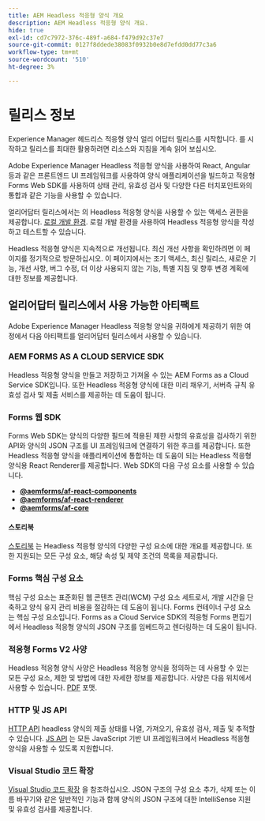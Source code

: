 ```yaml
---
title: AEM Headless 적응형 양식 개요
description: AEM Headless 적응형 양식 개요.
hide: true
exl-id: cd7c7972-376c-489f-a684-f479d92c37e7
source-git-commit: 0127f8ddede38083f0932b0e8d7efdd0dd77c3a6
workflow-type: tm+mt
source-wordcount: '510'
ht-degree: 3%

---
```



# 릴리스 정보

Experience Manager 헤드리스 적응형 양식 얼리 어답터 릴리스를 시작합니다. 를 시작하고 릴리스를 최대한 활용하려면 리소스와 지침을 계속 읽어 보십시오.

Adobe Experience Manager Headless 적응형 양식을 사용하여 React, Angular 등과 같은 프론트엔드 UI 프레임워크를 사용하여 양식 애플리케이션을 빌드하고 적응형 Forms Web SDK를 사용하여 상태 관리, 유효성 검사 및 다양한 다른 터치포인트와의 통합과 같은 기능을 사용할 수 있습니다.

얼리어답터 릴리스에서는 의 Headless 적응형 양식을 사용할 수 있는 액세스 권한을 제공합니다. [로컬 개발 환경](setup-development-environment.md). 로컬 개발 환경을 사용하여 Headless 적응형 양식을 작성하고 테스트할 수 있습니다.

Headless 적응형 양식은 지속적으로 개선됩니다. 최신 개선 사항을 확인하려면 이 페이지를 정기적으로 방문하십시오. 이 페이지에서는 조기 액세스, 최신 릴리스, 새로운 기능, 개선 사항, 버그 수정, 더 이상 사용되지 않는 기능, 특별 지침 및 향후 변경 계획에 대한 정보를 제공합니다.

<!-- 

## July 2022 (v0.22.1)

### New features

* Introduced the `validateFormData` API. It validates all the components against the rules and constraints an returns the list of errors. The validation takes place on the server.
* Introduced the `FormLoad` event.
* Introduced the `importData` and `exportData`.
* You can now dynamically add or remove items, that expect unqiue values, from a repeatable panel. You can use the `minItems` and `maxitems` constraint to set limit of item.
* You can now use constraint to set maximum file upload size, accepted file types, minimum files, and maximum files to upload.

### Improvements and bug fixes

* The service was executing some event handlers twice. The issue is fixed.
* Fixing Data Generation with different values of dataRef, name and type.

<!-- ### React Renderer component -->

## 얼리어답터 릴리스에서 사용 가능한 아티팩트

Adobe Experience Manager Headless 적응형 양식을 귀하에게 제공하기 위한 여정에서 다음 아티팩트를 얼리어답터 릴리스에서 사용할 수 있습니다.

### AEM FORMS AS A CLOUD SERVICE SDK

Headless 적응형 양식을 만들고 저장하고 가져올 수 있는 AEM Forms as a Cloud Service SDK입니다. 또한 Headless 적응형 양식에 대한 미리 채우기, 서버측 규칙 유효성 검사 및 제출 서비스를 제공하는 데 도움이 됩니다.

### Forms 웹 SDK

Forms Web SDK는 양식의 다양한 필드에 적용된 제한 사항의 유효성을 검사하기 위한 API와 양식의 JSON 구조를 UI 프레임워크에 연결하기 위한 후크를 제공합니다. 또한 Headless 적응형 양식&#x200B;을 애플리케이션에 통합하는 데 도움이 되는 Headless 적응형 양식용 React Renderer를 제공합니다. Web SDK의 다음 구성 요소를 사용할 수 있습니다.

* **[@aemforms/af-react-components](https://www.npmjs.com/package/@aemforms/af-react-components)**
* **[@aemforms/af-react-renderer](https://www.npmjs.com/package/@aemforms/af-react-renderer)**
* **[@aemforms/af-core](https://www.npmjs.com/package/@aemforms/af-core)**

<!-- npm i --save @aemforms/af-react-components @aemforms/af-react-renderer @aemforms/af-core -->

#### 스토리북

[스토리북](https://opensource.adobe.com/aem-forms-af-runtime/storybook/) 는 Headless 적응형 양식의 다양한 구성 요소에 대한 개요를 제공합니다. 또한 지원되는 모든 구성 요소, 해당 속성 및 제약 조건의 목록을 제공합니다.

### Forms 핵심 구성 요소

<!-- Forms components are the structural elements that constitute the content of the form being authored. These components provide various form fields and ability to customize those fields. -->

핵심 구성 요소는 표준화된 웹 콘텐츠 관리(WCM) 구성 요소 세트로서, 개발 시간을 단축하고 양식 유지 관리 비용을 절감하는 데 도움이 됩니다. Forms 컨테이너 구성 요소는 핵심 구성 요소입니다. Forms as a Cloud Service SDK의 적응형 Forms 편집기에서 Headless 적응형 양식의 JSON 구조를 임베드하고 렌더링하는 데 도움이 됩니다.

### 적응형 Forms V2 사양

Headless 적응형 양식 사양은 Headless 적응형 양식을 정의하는 데 사용할 수 있는 모든 구성 요소, 제한 및 방법에 대한 자세한 정보를 제공합니다. 사양은 다음 위치에서 사용할 수 있습니다. [PDF](/help/assets/Headless-Adaptive-Form-Specification.pdf) 포맷.

### HTTP 및 JS API

[HTTP API](https://opensource.adobe.com/aem-forms-af-runtime/api/) headless 양식의 제출 상태를 나열, 가져오기, 유효성 검사, 제출 및 추적할 수 있습니다. [JS API](https://opensource.adobe.com/aem-forms-af-runtime/jsdocs/) 는 모든 JavaScript 기반 UI 프레임워크에서 Headless 적응형 양식을 사용할 수 있도록 지원합니다.

### Visual Studio 코드 확장

[Visual Studio 코드 확장](visual-studio-code-extension-for-headless-adaptive-forms.md) 을 참조하십시오. JSON 구조의 구성 요소 추가, 삭제 또는 이름 바꾸기와 같은 일반적인 기능과 함께 양식의 JSON 구조에 대한 IntelliSense 지원 및 유효성 검사를 제공합니다.

<!-- ## What's next

The following features would be available in upcoming releases:

* HTTP APIs to invoke a business logic.
* Server-side capabilities (Prefill, server-side validation, generating Document of Record (DoR), Submitting to a Form Data Model or using Form Data Models for creating rules, and more).
* Continuous improvements to specifications and Headless adaptive form runtime.
* Use  Adaptive Forms editor for easier management and authoring Headless adaptive forms.
-->